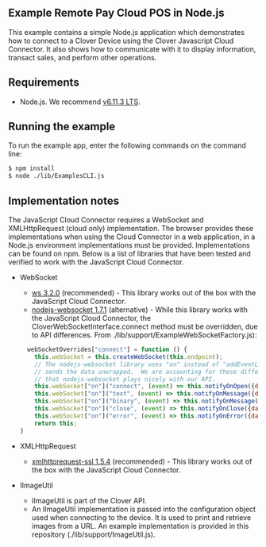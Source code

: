 ## Example Remote Pay Cloud POS in Node.js

This example contains a simple Node.js application which demonstrates how to connect to a Clover Device using the Clover Javascript Cloud Connector. It also shows how to communicate with it to display information, transact sales, and perform other operations.

## Requirements
- Node.js. We recommend [v6.11.3 LTS](https://nodejs.org/en/).  

## Running the example

To run the example app, enter the following commands on the command line:

```bash
$ npm install
$ node ./lib/ExamplesCLI.js
```

## Implementation notes
The JavaScript Cloud Connector requires a WebSocket and XMLHttpRequest (cloud only) implementation. The browser provides these implementations when using the Cloud Connector in a web application, in a Node.js environment implementations must be provided. Implementations can be found on npm. Below is a list of libraries that have been tested and verified to work with the JavaScript Cloud Connector.

- WebSocket
    - [ws 3.2.0](https://www.npmjs.com/package/ws) (recommended) - This library works out of the box with the JavaScript Cloud Connector.
    - [nodejs-websocket 1.7.1](https://www.npmjs.com/package/nodejs-websocket) (alternative) - While this library works with the JavaScript Cloud Connector, the CloverWebSocketInterface.connect method must be overridden, due to API differences. From ./lib/support/ExampleWebSocketFactory.js):
    
    ```javascript
      webSocketOverrides["connect"] = function () {
        this.webSocket = this.createWebSocket(this.endpoint);
        // The nodejs-websocket library uses "on" instead of "addEventListener" and it
        // sends the data unwrapped.  We are accounting for these differences here so
        // that nodejs-websocket plays nicely with our API.
        this.webSocket["on"]("connect", (event) => this.notifyOnOpen({data: event})); // not standard
        this.webSocket["on"]("text", (event) => this.notifyOnMessage({data: event})); // not standard
        this.webSocket["on"]("binary", (event) => this.notifyOnMessage({data: event})); // not standard
        this.webSocket["on"]("close", (event) => this.notifyOnClose({data: event}));
        this.webSocket["on"]("error", (event) => this.notifyOnError({data: event}));
        return this;
    }
  
    ```
- XMLHttpRequest    
   - [xmlhttprequest-ssl 1.5.4](https://www.npmjs.com/package/xmlhttprequest-ssl) (recommended) - This library works out of the box with the JavaScript Cloud Connector.

- IImageUtil
   - IImageUtil is part of the Clover API.
   - An IImageUtil implementation is passed into the configuration object used when connecting to the device. It is used to print and retrieve images from a URL.  An example implementation is provided in this repository (./lib/support/ImageUtil.js).
